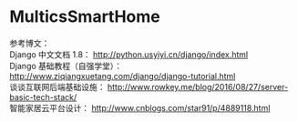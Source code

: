 # MulticsSmartHome


参考博文：		
    Django 中文文档 1.8：
    http://python.usyiyi.cn/django/index.html		
    Django 基础教程（自强学堂）：
    http://www.ziqiangxuetang.com/django/django-tutorial.html		
    谈谈互联网后端基础设施：
    http://www.rowkey.me/blog/2016/08/27/server-basic-tech-stack/		
    智能家居云平台设计：
    http://www.cnblogs.com/star91/p/4889118.html
